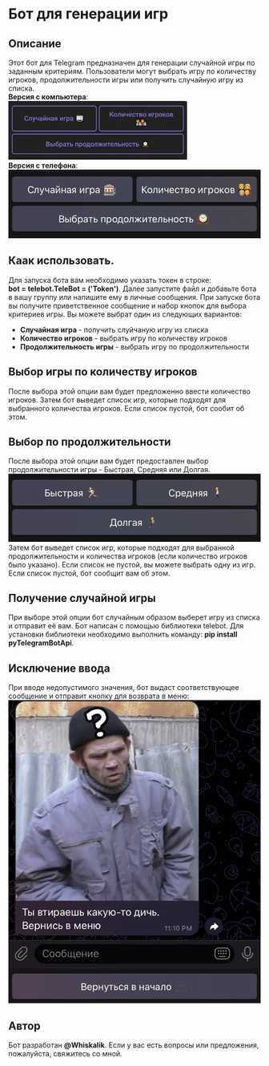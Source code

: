 <h1>Бот для генерации игр</h1>
<h2>Описание</h2>
Этот бот для Telegram предназначен для генерации случайной игры по заданным критериям. 
Пользователи могут выбрать игру по количеству игроков, продолжительности игры или получить случайную игру из списка.
<br> <b>Версия с компьютера</b>: <br><img src="img/choice_1.jpeg"> <br><b>Версия с телефона</b>: <br><img src="img/choice_2.jpeg">
<h2>Каак использовать.</h2>
Для запуска бота вам необходимо указать токен в строке:<br> <b>bot = telebot.TeleBot = ('Token')</b>.
Далее запустите файл и добавьте бота в вашу группу или напишите ему в личные сообщения.
При запуске бота вы получите приветственное сообщение и набор кнопок для выбора критериев игры. Вы можете выбрат один из следующих вариантов: <br>
<ul>
<li><b>Случайная игра</b> - получить слуйчаную игру из списка</li>
<li><b>Количество игроков</b> - выбрать игру по количеству игроков</li>
<li><b>Продолжительность игры</b> - выбрать игру по продолжительности</li></ul>
<h2>Выбор игры по количеству игроков</h2>
После выбора этой опции вам будет предложенно ввести количество игроков.
Затем бот выведет список игр, которые подходят для выбранного количества игроков. Если список пустой, бот сообит об этом.
<h2>Выбор по продолжительности</h2>
После выбора этой опции вам будет предоставлен выбор продолжительности игры - Быстрая, Средняя или Долгая.
<img src="img/duration.jpeg"><br>
Затем бот выведет список игр, которые подходят для выбранной продолжительности и количества игроков (если количество игроков было указано).
Если список не пустой, вы можете выбрать одну из игр. Если список пустой, бот сообщит вам об этом.
<h2>Получение случайной игры</h2>
При выборе этой опции бот случайным образом выберет игру из списка и отправит её вам.
Бот написан с помощью библиотеки telebot. Для установки библиотеки необходимо выполнить команду: <b>pip install pyTelegramBotApi</b>.
<h2>Исключение ввода</h2>
При вводе недопустимого значения, бот выдаст соответствующее сообщение и отправит кнопку для возврата в меню: <br><img src="img/exception.jpeg">
<h2>Автор</h2>
Бот разработан <strong>@Whiskalik</strong>. Если у вас есть вопросы или предложения, пожалуйста, свяжитесь со мной.
